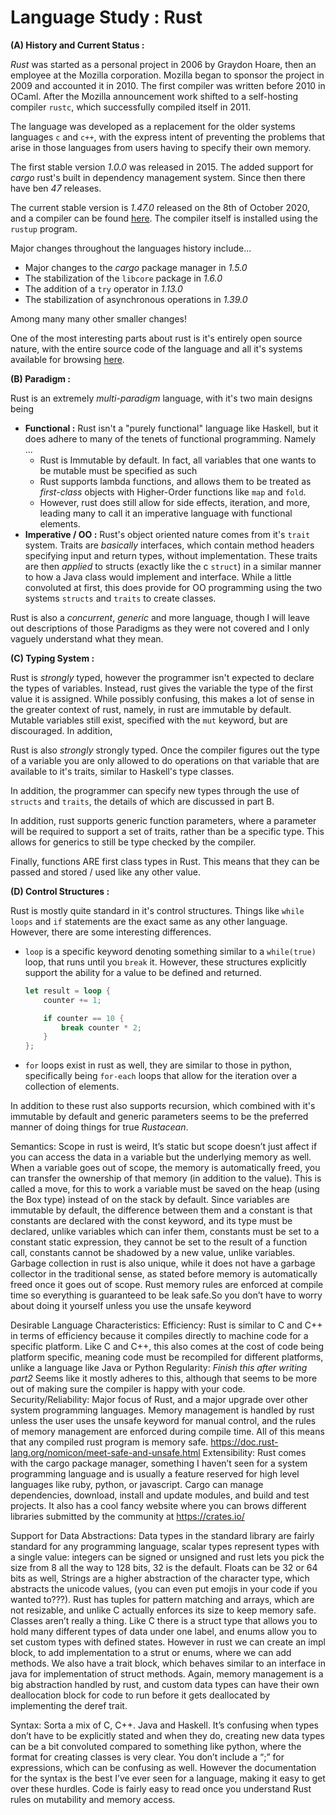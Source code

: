 # Language Study : Rust

**(A) History and Current Status :**

*Rust* was started as a personal project in 2006 by Graydon Hoare, then an employee at the Mozilla corporation. Mozilla began to sponsor the project in 2009 and accounted it in 2010. The first compiler was written before 2010 in OCaml. After the Mozilla announcement work shifted to a self-hosting compiler `rustc`, which successfully compiled itself in 2011.  

The language was developed as a replacement for the older systems languages `c` and `c++`, with the express intent of preventing the problems that arise in those languages from users having to specify their own memory. 

The first stable version *1.0.0* was released in 2015. The added support for *cargo* rust's built in dependency management system. Since then there have ben *47* releases. 

The current stable version is *1.47.0* released on the 8th of October 2020, and a compiler can be found [here](https://doc.rust-lang.org/book/ch01-01-installation.html). The compiler itself is installed using the `rustup` program. 

Major changes throughout the languages history include...

- Major changes to the *cargo* package manager in *1.5.0*
- The stabilization of the `libcore` package in *1.6.0*
- The addition of a `try` operator in *1.13.0*
- The stabilization of asynchronous operations in *1.39.0* 

Among many many other smaller changes! 

One of the most interesting parts about rust is it's entirely open source nature, with the entire source code of the language and all it's systems available for browsing [here](https://github.com/rust-lang). 



**(B) Paradigm :**

Rust is an extremely *multi-paradigm* language, with it's two main designs being 

- **Functional :** Rust isn't a "purely functional" language like Haskell, but it does adhere to many of the tenets of functional programming. Namely ... 
  - Rust is Immutable by default. In fact, all variables that one wants to be mutable must be specified as such
  - Rust supports lambda functions, and allows them to be treated as *first-class* objects with Higher-Order functions like `map` and `fold`. 
  - However, rust does still allow for side effects, iteration, and more, leading many to call it an imperative language with functional elements. 
- **Imperative / OO :** Rust's object oriented nature comes from it's `trait` system. Traits are *basically* interfaces, which contain method headers specifying input and return types, without implementation. These traits are then *applied* to structs (exactly like the c `struct`) in a similar manner to how a Java class would implement and interface.  While a little convoluted at first, this does provide for OO programming using the two systems `structs` and `traits` to create classes.

Rust is also a *concurrent*, *generic* and more language, though I will leave out descriptions of those Paradigms as they were not covered and I only vaguely understand what they mean. 



**(C) Typing System :**  

Rust is *strongly* typed, however the programmer isn't expected to declare the types of variables. Instead, rust gives the variable the type of the first value it is assigned. While possibly confusing, this makes a lot of sense in the greater context of rust, namely, in rust are immutable by default. Mutable variables still exist, specified with the `mut` keyword, but are discouraged. In addition, 

Rust is also *strongly* strongly typed. Once the compiler figures out the type of a variable you are only allowed to do operations on that variable that are available to it's traits, similar to Haskell's type classes. 

In addition, the programmer can specify new types through the use of `structs` and `traits`, the details of which are discussed in part B. 

In addition, rust supports generic function parameters, where a parameter will be required to support a set of traits, rather than be a specific type. This allows for generics to still be type checked by the compiler. 

Finally, functions ARE first class types in Rust. This means that they can be passed and stored / used like any other value.



**(D) Control Structures :** 

Rust is mostly quite standard in it's control structures. Things like `while loops` and `if` statements are the exact same as any other language. However, there are some interesting differences. 

- `loop` is a specific keyword denoting something similar to a `while(true)` loop, that runs until you `break` it. However, these structures explicitly support the ability for a value to be defined and returned. 

  ```rust
  let result = loop {
      counter += 1;
  
      if counter == 10 {
          break counter * 2;
      }
  };
  ```

- `for` loops exist in rust as well, they are similar to those in python, specifically being `for-each` loops that allow for the iteration over a collection of elements. 

In addition to these rust also supports recursion, which combined with it's immutable by default and generic parameters seems to be the preferred manner of doing things for true *Rustacean*. 


Semantics: Scope in rust is weird, It’s static but  scope doesn’t just affect if you can access the data in a variable but the underlying memory as well. When a variable goes out of scope, the memory is automatically freed, you can transfer the ownership of that memory (in addition to the value). This is called a move, for this to work a variable must be saved on the heap (using the Box type) instead of on the stack by default. Since variables are immutable by default, the difference between them and a constant is that constants are declared with the const keyword, and its type must be declared, unlike variables which can infer them, constants must be set to a constant static expression, they cannot be set to the result of a function call, constants cannot be shadowed by a new value, unlike variables. Garbage collection in rust is also unique, while it does not have a garbage collector in the traditional sense, as stated before memory is automatically freed once it goes out of scope. Rust memory rules are enforced at compile time so everything is guaranteed to be leak safe.So you don’t have to worry about doing it yourself unless you use the unsafe keyword 

Desirable Language Characteristics:
Efficiency: Rust is similar to C and C++ in terms of efficiency because it compiles directly to machine code for a specific platform. Like C and C++, this also comes at the cost of code being platform specific, meaning code must be recompiled for different platforms, unlike a language like Java or Python
Regularity: *Finish this after writing part2* Seems like it mostly adheres to this, although that seems to be more out of making sure the compiler is happy with your code. 
Security/Reliability: Major focus of Rust, and a major upgrade over other system programming languages. Memory management is handled by rust unless the user uses the unsafe keyword for manual control, and the rules of memory management are enforced during compile time. All of this means that any compiled rust program is memory safe.
https://doc.rust-lang.org/nomicon/meet-safe-and-unsafe.html
Extensibility: Rust comes with the cargo package manager, something I haven’t seen for a system programming language and is usually a feature reserved for high level languages like ruby, python, or javascript. Cargo can manage dependencies, download, install and update modules, and build and test projects. It also has a cool fancy website where you can brows different libraries submitted by the community at https://crates.io/

Support for Data Abstractions:
Data types in the standard library are fairly standard for any programming language, scalar types represent types with a single value: integers can be signed or unsigned and rust lets you pick the size from 8 all the way to 128 bits, 32 is the default. Floats can be 32 or 64 bits as well, Strings are a higher abstraction of the character type, which abstracts the unicode values, (you can even put emojis in your code if you wanted to???). Rust has tuples for pattern matching and arrays, which are not resizable, and unlike C actually enforces its size to keep memory safe. Classes aren’t really a thing. Like C there is a struct type that allows you to hold many different types of data under one label, and enums allow you to set custom types with defined states. However in rust we can create an impl block, to add implementation to a strut or enums, where we can add methods.  We also have a trait block, which behaves similar to an interface in java for implementation of struct methods. Again, memory management is a big abstraction handled by rust, and custom data types can have their own deallocation block for code to run before it gets deallocated by implementing the deref trait. 

Syntax: 
Sorta a mix of C, C++. Java and Haskell. It’s confusing when types don’t have to be explicitly stated and when they do, creating new data types can be a bit convoluted compared to something like python, where the format for creating classes is very clear. You don’t include a “;” for expressions, which can be confusing as well. However the documentation for the syntax is the best I’ve ever seen for a language, making it easy to get over these hurdles. Code is fairly easy to read once you understand Rust rules on mutability and memory access. 








